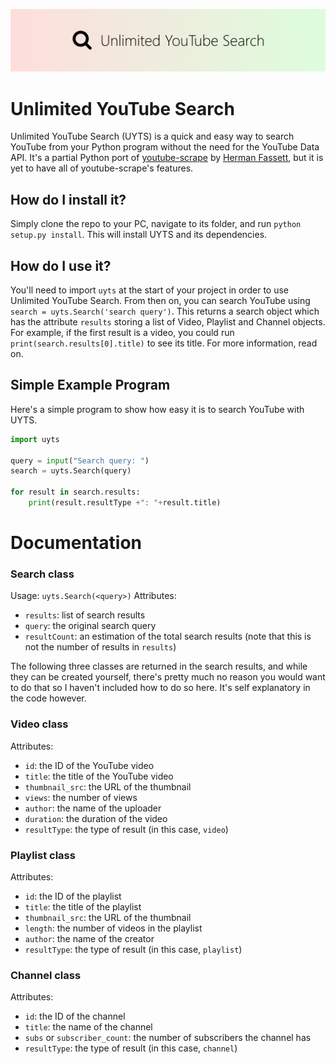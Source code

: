 ![UYTS Banner](images/banner.png)

# Unlimited YouTube Search
Unlimited YouTube Search (UYTS) is a quick and easy way to search YouTube from your Python program without the need for the YouTube Data API. It's a partial Python port of [youtube-scrape](https://github.com/HermanFassett/youtube-scrape) by [Herman Fassett](https://github.com/HermanFassett), but it is yet to have all of youtube-scrape's features.

## How do I install it?
Simply clone the repo to your PC, navigate to its folder, and run `python setup.py install`. This will install UYTS and its dependencies.

## How do I use it?
You'll need to import `uyts` at the start of your project in order to use Unlimited YouTube Search. From then on, you can search YouTube using `search = uyts.Search('search query')`. This returns a search object which has the attribute `results` storing a list of Video, Playlist and Channel objects. For example, if the first result is a video, you could run `print(search.results[0].title)` to see its title. For more information, read on.

## Simple Example Program
Here's a simple program to show how easy it is to search YouTube with UYTS.
```py
import uyts

query = input("Search query: ")
search = uyts.Search(query)

for result in search.results:
    print(result.resultType +": "+result.title)
```

# Documentation

### Search class
Usage: `uyts.Search(<query>)`
Attributes:
- `results`: list of search results
- `query`: the original search query
- `resultCount`: an estimation of the total search results (note that this is not the number of results in `results`)

The following three classes are returned in the search results, and while they can be created yourself, there's pretty much no reason you would want to do that so I haven't included how to do so here. It's self explanatory in the code however.

### Video class
Attributes:
- `id`: the ID of the YouTube video
- `title`: the title of the YouTube video
- `thumbnail_src`: the URL of the thumbnail
- `views`: the number of views
- `author`: the name of the uploader
- `duration`: the duration of the video
- `resultType`: the type of result (in this case, `video`)

### Playlist class
Attributes:
- `id`: the ID of the playlist
- `title`: the title of the playlist
- `thumbnail_src`: the URL of the thumbnail
- `length`: the number of videos in the playlist
- `author`: the name of the creator
- `resultType`: the type of result (in this case, `playlist`)

### Channel class
Attributes:
- `id`: the ID of the channel
- `title`: the name of the channel
- `subs` or `subscriber_count`: the number of subscribers the channel has
- `resultType`: the type of result (in this case, `channel`)
